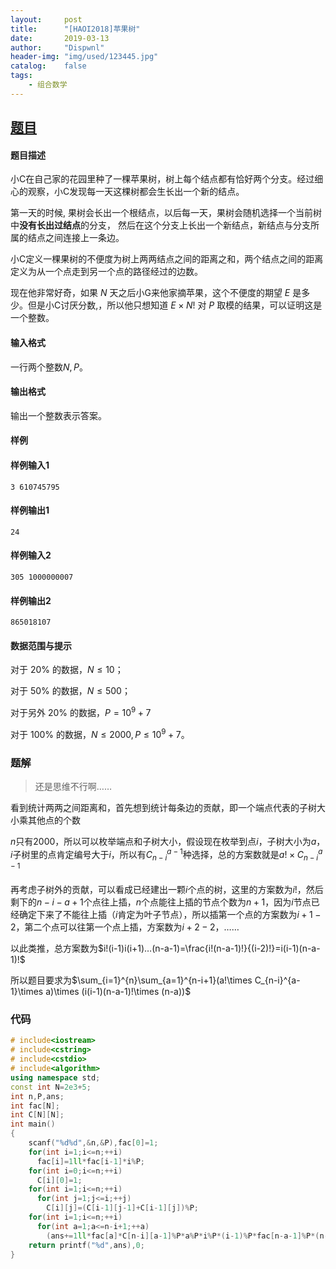 ```yaml
---
layout:		post
title:		"[HAOI2018]苹果树"
date:		2019-03-13
author:		"Dispwnl"
header-img:	"img/used/123445.jpg"
catalog:	false
tags:
    - 组合数学
---
```


## [题目](https://loj.ac/problem/2526)

#### 题目描述

小C在自己家的花园里种了一棵苹果树，树上每个结点都有恰好两个分支。经过细心的观察，小C发现每一天这棵树都会生长出一个新的结点。

第一天的时候, 果树会长出一个根结点，以后每一天，果树会随机选择一个当前树中**没有长出过结点**的分支， 然后在这个分支上长出一个新结点，新结点与分支所属的结点之间连接上一条边。

小C定义一棵果树的不便度为树上两两结点之间的距离之和，两个结点之间的距离定义为从一个点走到另一个点的路径经过的边数。

现在他非常好奇，如果 $N$ 天之后小G来他家摘苹果，这个不便度的期望 $E$ 是多少。但是小C讨厌分数,，所以他只想知道 $E \times N!$ 对 $P$ 取模的结果，可以证明这是一个整数。

#### 输入格式

一行两个整数$N, P$。

#### 输出格式

输出一个整数表示答案。

#### 样例

#### 样例输入1

```plain
3 610745795
```

#### 样例输出1

```plain
24
```

#### 样例输入2

```plain
305 1000000007
```

#### 样例输出2

```plain
865018107
```

#### 数据范围与提示

对于 $20\%$ 的数据，$N \le 10$；

对于 $50\%$ 的数据，$N \le 500$；

对于另外 $20\%$ 的数据，$P = 10^9 + 7$

对于 $100\%$ 的数据，$N \le 2000, P \le 10^9 + 7$。

### 题解

> 还是思维不行啊……

看到统计两两之间距离和，首先想到统计每条边的贡献，即一个端点代表的子树大小乘其他点的个数

$n​$只有$2000​$，所以可以枚举端点和子树大小，假设现在枚举到点$i​$，子树大小为$a​$，$i​$子树里的点肯定编号大于$i​$，所以有$C_{n-i}^{a-1}​$种选择，总的方案数就是$a!\times C_{n-i}^{a-1}​$

再考虑子树外的贡献，可以看成已经建出一颗$i​$个点的树，这里的方案数为$i!​$，然后剩下的$n-i-a+1​$个点往上插，$n​$个点能往上插的节点个数为$n+1​$，因为$i​$节点已经确定下来了不能往上插（$i​$肯定为叶子节点），所以插第一个点的方案数为$i+1-2​$，第二个点可以往第一个点上插，方案数为$i+2-2​$，……

以此类推，总方案数为$i!(i-1)i(i+1)…(n-a-1)=\frac{i!(n-a-1)!}{(i-2)!}=i(i-1)(n-a-1)!​$

所以题目要求为$\sum_{i=1}^{n}\sum_{a=1}^{n-i+1}(a!\times C_{n-i}^{a-1}\times a)\times (i(i-1)(n-a-1)!\times (n-a))$

### 代码

```c++
# include<iostream>
# include<cstring>
# include<cstdio>
# include<algorithm>
using namespace std;
const int N=2e3+5;
int n,P,ans;
int fac[N];
int C[N][N];
int main()
{
	scanf("%d%d",&n,&P),fac[0]=1;
	for(int i=1;i<=n;++i)
	  fac[i]=1ll*fac[i-1]*i%P;
	for(int i=0;i<=n;++i)
	  C[i][0]=1;
	for(int i=1;i<=n;++i)
	  for(int j=1;j<=i;++j)
	    C[i][j]=(C[i-1][j-1]+C[i-1][j])%P;
	for(int i=1;i<=n;++i)
	  for(int a=1;a<=n-i+1;++a)
	    (ans+=1ll*fac[a]*C[n-i][a-1]%P*a%P*i%P*(i-1)%P*fac[n-a-1]%P*(n-a)%P)%=P;
	return printf("%d",ans),0;
}
```

